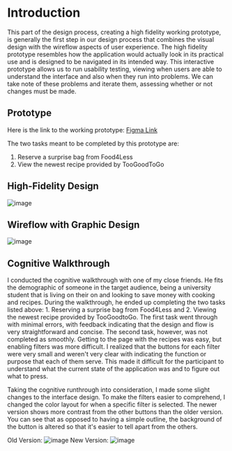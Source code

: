 # Introduction

This part of the design process, creating a high fidelity working prototype, is generally the first step in our design process that combines the visual design with the wireflow aspects of user experience. The high fidelity prototype resembles how the application would actually look in its practical use and is designed to be navigated in its intended way. This interactive prototype allows us to run usability testing, viewing when users are able to understand the interface and also when they run into problems. We can take note of these problems and iterate them, assessing whether or not changes must be made.

## Prototype
Here is the link to the working prototype:
[Figma Link](https://www.figma.com/file/MlkM1nKF9SXcuo9VXr0doi/DH110-Wireframes?node-id=138%3A904)

The two tasks meant to be completed by this prototype are:
1. Reserve a surprise bag from Food4Less
2. View the newest recipe provided by TooGoodToGo


## High-Fidelity Design
![image](https://user-images.githubusercontent.com/114601982/202120410-c25dd227-97a2-4dcf-b6ae-8e43b56793d8.png)

## Wireflow with Graphic Design
![image](https://user-images.githubusercontent.com/114601982/202120224-8abec10d-b618-40b0-8e8f-44adc7e1d806.png)

## Cognitive Walkthrough
I conducted the cognitive walkthrough with one of my close friends. He fits the demographic of someone in the target audience, being a university student that is living on their on and looking to save money with cooking and recipes. During the walkthrough, he ended up completing the two tasks listed above: 1. Reserving a surprise bag from Food4Less and 2. Viewing the newest recipe provided by TooGoodtoGo. The first task went through with minimal errors, with feedback indicating that the design and flow is very straightforward and concise. The second task, however, was not completed as smoothly. Getting to the page with the recipes was easy, but enabling filters was more difficult. I realized that the buttons for each filter were very small and weren't very clear with indicating the function or purpose that each of them serve. This made it difficult for the participant to understand what the current state of the application was and to figure out what to press.

Taking the cognitive runthrough into consideration, I made some slight changes to the interface design. To make the filters easier to comprehend, I changed the color layout for when a specific filter is selected. The newer version shows more contrast from the other buttons than the older version. You can see that as opposed to having a simple outline, the background of the button is altered so that it's easier to tell apart from the others.

Old Version:
![image](https://user-images.githubusercontent.com/114601982/202125378-a33d9e9b-8549-46a9-9b45-e8a103b776dd.png)
New Version:
![image](https://user-images.githubusercontent.com/114601982/202125300-2ef21383-fc0f-474a-bacd-a1757f23d7ae.png)
